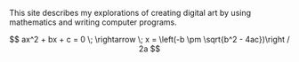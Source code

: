 This site describes my explorations of creating digital art by using mathematics and writing computer programs.

$$
ax^2 + bx + c = 0 \; \rightarrow \; x = \left(-b \pm \sqrt{b^2 - 4ac})\right / 2a
$$
